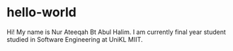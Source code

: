 # hello-world

Hi! My name is Nur Ateeqah Bt Abul Halim. I am currently final year student studied in Software Engineering at UniKL MIIT.
